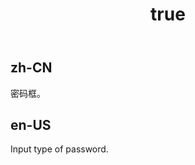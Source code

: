﻿---
order: 8
title:
  zh-CN: 密码框
  en-US: Password box
---

## zh-CN
密码框。



## en-US
Input type of password.
